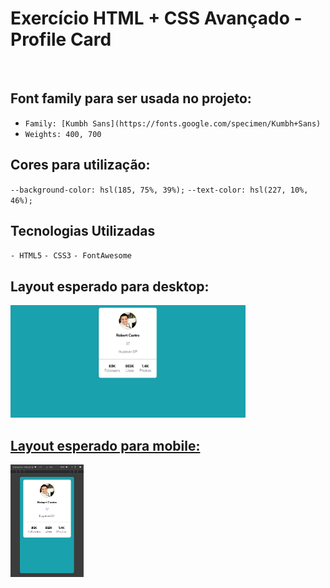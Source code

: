 ## <h1>Exercício HTML + CSS Avançado - Profile Card</h1>

<br>

## Font family para ser usada no projeto:

- `Family: [Kumbh Sans](https://fonts.google.com/specimen/Kumbh+Sans)`
- `Weights: 400, 700`
  
## Cores para utilização:

`--background-color: hsl(185, 75%, 39%);`
`--text-color: hsl(227, 10%, 46%);`

## Tecnologias Utilizadas

`- HTML5`
`- CSS3`
`- FontAwesome`

## Layout esperado para desktop:

<div align="left">
  <a href="https://github.com/RobertCastro86">
    <img height="180em" src="design/card-desktop.JPG"/>
</div>



## Layout esperado para mobile:

<div align="left">
  <a href="https://github.com/RobertCastro86">
    <img height="180em" src="design/card-mobile.JPG"/>
</div>
